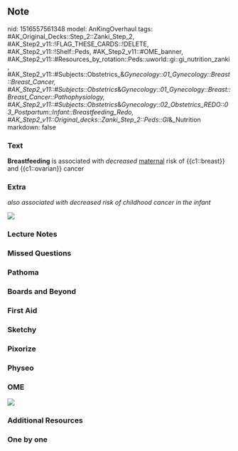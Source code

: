 ## Note
nid: 1516557561348
model: AnKingOverhaul
tags: #AK_Original_Decks::Step_2::Zanki_Step_2, #AK_Step2_v11::!FLAG_THESE_CARDS::!DELETE, #AK_Step2_v11::!Shelf::Peds, #AK_Step2_v11::#OME_banner, #AK_Step2_v11::#Resources_by_rotation::Peds::uworld::gi::gi_nutrition_zanki, #AK_Step2_v11::#Subjects::Obstetrics_&_Gynecology::01_Gynecology::Breast::Breast_Cancer, #AK_Step2_v11::#Subjects::Obstetrics_&_Gynecology::01_Gynecology::Breast::Breast_Cancer::Pathophysiology, #AK_Step2_v11::#Subjects::Obstetrics_&_Gynecology::02_Obstetrics_REDO::03_Postpartum::Infant::Breastfeeding_Redo, #AK_Step2_v11::Original_decks::Zanki_Step_2::Peds::GI_&_Nutrition
markdown: false

### Text
<b>Breastfeeding</b> is associated with <i>decreased</i>
<u>maternal</u> risk of {{c1::breast}} and {{c1::ovarian}} cancer

### Extra
<i>also associated with decreased risk of childhood cancer in the
infant</i>
<div>
  <i><img src="bf.png"></i>
</div>

### Lecture Notes


### Missed Questions


### Pathoma


### Boards and Beyond


### First Aid


### Sketchy


### Pixorize


### Physeo


### OME
<div class="ome-widget">
  <a href="https://onlinemeded.org?ref=anki"><img src=
  "_OME_AnkiFlashcards_General_7.png"></a>
</div>

### Additional Resources


### One by one

